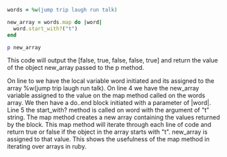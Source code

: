 ```ruby
words = %w(jump trip laugh run talk)

new_array = words.map do |word|
  word.start_with?("t")
end

p new_array
```

This code will output the [false, true, false, false, true] and return the value of the object new_array passed to the p method. 

On line to we have the local variable word initiated and its assigned to the array %w(jump trip laugh run talk). On line 4 we have the new_array variable assigned to the value on the map method called on the words array. We then have a do..end block initiated with a parameter of |word|. Line 5 the start_with? method is called on word with the argument of "t" string. The map method creates a new array containing the values returned by the block. This map method will iterate through each line of code and return true or false if the object in the array starts with "t". new_array is assigned to that value. This shows the usefulness of the map method in iterating over arrays in ruby.